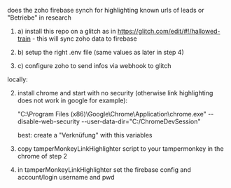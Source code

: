 
does the zoho firebase synch for highlighting known urls of leads or "Betriebe" in research

1) a) install this repo on a glitch as in https://glitch.com/edit/#!/hallowed-train - this will sync zoho data to firebase 

1) b) setup the right .env file (same values as later in step 4) 

1) c) configure zoho to send infos via webhook to glitch

locally:

2) install chrome and start with no security (otherwise link highlighting does not work in google for example):

      "C:\Program Files (x86)\Google\Chrome\Application\chrome.exe" --disable-web-security --user-data-dir="C:/ChromeDevSession"
 
   best: create a "Verknüfung" with this variables
   
3) copy tamperMonkeyLinkHighlighter script to your tampermonkey in the chrome of step 2

4) in tamperMonkeyLinkHighlighter set the firebase config and account/login username and pwd
